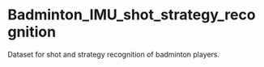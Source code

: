 # Badminton_IMU_shot_strategy_recognition
Dataset for shot and strategy recognition of badminton players. 

